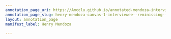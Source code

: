 ```yaml
---
annotation_page_uri: https://Amcclu.github.io/annotated-mendoza-interview/annotations/henry-mendoza-canvas-1-interviewee--reminiscing--body-language.json
annotation_page_slug: henry-mendoza-canvas-1-interviewee--reminiscing--body-language
layout: annotation_page
manifest_label: Henry Mendoza

---
```

